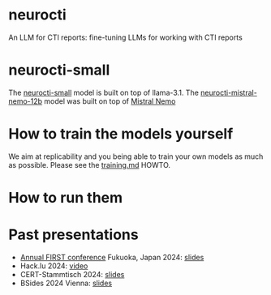 # neurocti
An LLM for CTI reports: fine-tuning LLMs for working with CTI reports

# neurocti-small

The [neurocti-small](../neurocti-small) model is built on top of llama-3.1.
The [neurocti-mistral-nemo-12b](../neurocti-mistral-nemo-12b) model was built on top of [Mistral Nemo](https://mistral.ai/news/mistral-nemo/)

# How to train the models yourself

We aim at replicability and you being able to train your own models as much as possible.
Please see the [training.md](training.md) HOWTO.

# How to run them


# Past presentations
* [Annual FIRST conference](https://www.first.org/conference/2024/program#pNeuroCTI-a-Custom-Fine-Tuned-LLM-for-CTI-Benchmarking-Successes-and-Lessons-Learned) Fukuoka, Japan 2024: [slides](https://www.first.org/resources/papers/conf2024/1115-Neurocti-Kaplan-Dulaunoy-Brandl.pdf)
* Hack.lu 2024: [video](https://youtu.be/sVlLjaTY1pc?feature=shared)
* CERT-Stammtisch 2024: [slides]()
* BSides 2024 Vienna: [slides]()
